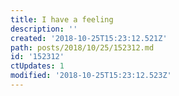 ```yaml
---
title: I have a feeling
description: ''
created: '2018-10-25T15:23:12.521Z'
path: posts/2018/10/25/152312.md
id: '152312'
ctUpdates: 1
modified: '2018-10-25T15:23:12.523Z'
---
```

